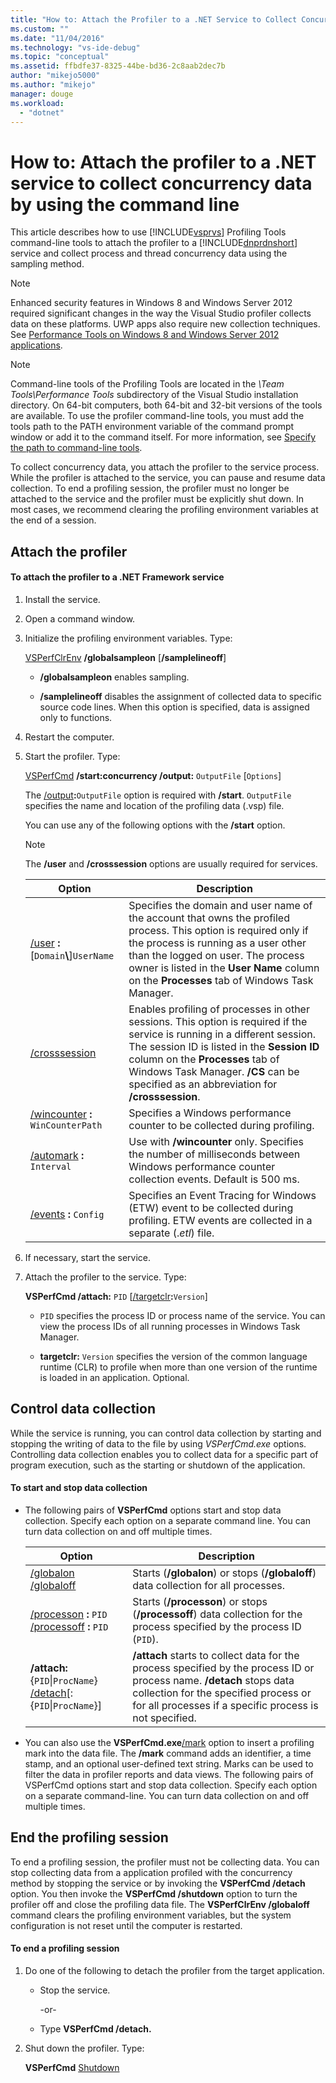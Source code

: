 ```yaml
---
title: "How to: Attach the Profiler to a .NET Service to Collect Concurrency Data by Using the Command Line | Microsoft Docs"
ms.custom: ""
ms.date: "11/04/2016"
ms.technology: "vs-ide-debug"
ms.topic: "conceptual"
ms.assetid: ffbdfe37-8325-44be-bd36-2c8aab2dec7b
author: "mikejo5000"
ms.author: "mikejo"
manager: douge
ms.workload: 
  - "dotnet"
---
```

# How to: Attach the profiler to a .NET service to collect concurrency data by using the command line
This article describes how to use [!INCLUDE[vsprvs](../code-quality/includes/vsprvs_md.md)] Profiling Tools command-line tools to attach the profiler to a [!INCLUDE[dnprdnshort](../code-quality/includes/dnprdnshort_md.md)] service and collect process and thread concurrency data using the sampling method.  
  
> [!NOTE]
>  Enhanced security features in Windows 8 and Windows Server 2012 required significant changes in the way the Visual Studio profiler collects data on these platforms. UWP apps also require new collection techniques. See [Performance Tools on Windows 8 and Windows Server 2012 applications](../profiling/performance-tools-on-windows-8-and-windows-server-2012-applications.md).  
  
> [!NOTE]
>  Command-line tools of the Profiling Tools are located in the *\Team Tools\Performance Tools* subdirectory of the Visual Studio installation directory. On 64-bit computers, both 64-bit and 32-bit versions of the tools are available. To use the profiler command-line tools, you must add the tools path to the PATH environment variable of the command prompt window or add it to the command itself. For more information, see [Specify the path to command-line tools](../profiling/specifying-the-path-to-profiling-tools-command-line-tools.md).  
  
 To collect concurrency data, you attach the profiler to the service process. While the profiler is attached to the service, you can pause and resume data collection. To end a profiling session, the profiler must no longer be attached to the service and the profiler must be explicitly shut down. In most cases, we recommend clearing the profiling environment variables at the end of a session.  
  
## Attach the profiler  
  
#### To attach the profiler to a .NET Framework service  
  
1.  Install the service.  
  
2.  Open a command window.  
  
3.  Initialize the profiling environment variables. Type:  
  
     [VSPerfClrEnv](../profiling/vsperfclrenv.md) **/globalsampleon** [**/samplelineoff**]  
  
    -   **/globalsampleon** enables sampling.  
  
    -   **/samplelineoff** disables the assignment of collected data to specific source code lines. When this option is specified, data is assigned only to functions.  
  
4.  Restart the computer.  
  
5.  Start the profiler. Type:  
  
     [VSPerfCmd](../profiling/vsperfcmd.md) **/start:concurrency  /output:** `OutputFile` [`Options`]  
  
     The [/output](../profiling/output.md)**:**`OutputFile` option is required with **/start**. `OutputFile` specifies the name and location of the profiling data (.vsp) file.  
  
     You can use any of the following options with the **/start** option.  
  
    > [!NOTE]
    >  The **/user** and **/crosssession** options are usually required for services.  
  
    |Option|Description|  
    |------------|-----------------|  
    |[/user](../profiling/user-vsperfcmd.md) **:**[`Domain`**\\**]`UserName`|Specifies the domain and user name of the account that owns the profiled process. This option is required only if the process is running as a user other than the logged on user. The process owner is listed in the **User Name** column on the **Processes** tab of Windows Task Manager.|  
    |[/crosssession](../profiling/crosssession.md)|Enables profiling of processes in other sessions. This option is required if the service is running in a different session. The session ID is listed in the **Session ID** column on the **Processes** tab of Windows Task Manager. **/CS** can be specified as an abbreviation for **/crosssession**.|  
    |[/wincounter](../profiling/wincounter.md) **:** `WinCounterPath`|Specifies a Windows performance counter to be collected during profiling.|  
    |[/automark](../profiling/automark.md) **:** `Interval`|Use with **/wincounter** only. Specifies the number of milliseconds between Windows performance counter collection events. Default is 500 ms.|  
    |[/events](../profiling/events-vsperfcmd.md) **:** `Config`|Specifies an Event Tracing for Windows (ETW) event to be collected during profiling. ETW events are collected in a separate (.*etl*) file.|  
  
6.  If necessary, start the service.  
  
7.  Attach the profiler to the service. Type:  
  
     **VSPerfCmd /attach:** `PID` [[/targetclr](../profiling/targetclr.md)**:**`Version`]  
  
    -   `PID` specifies the process ID or process name of the service. You can view the process IDs of all running processes in Windows Task Manager.  
  
    -   **targetclr:** `Version` specifies the version of the common language runtime (CLR) to profile when more than one version of the runtime is loaded in an application. Optional.  
  
## Control data collection  
 While the service is running, you can control data collection by starting and stopping the writing of data to the file by using *VSPerfCmd.exe* options. Controlling data collection enables you to collect data for a specific part of program execution, such as the starting or shutdown of the application.  
  
#### To start and stop data collection  
  
-   The following pairs of **VSPerfCmd** options start and stop data collection. Specify each option on a separate command line. You can turn data collection on and off multiple times.  
  
    |Option|Description|  
    |------------|-----------------|  
    |[/globalon /globaloff](../profiling/globalon-and-globaloff.md)|Starts (**/globalon**) or stops (**/globaloff**) data collection for all processes.|  
    |[/processon](../profiling/processon-and-processoff.md) **:** `PID` [/processoff](../profiling/processon-and-processoff.md) **:** `PID`|Starts (**/processon**) or stops (**/processoff**) data collection for the process specified by the process ID (`PID`).|  
    |**/attach:**{`PID`&#124;`ProcName`} [/detach](../profiling/detach.md)[:{`PID`&#124;`ProcName`}]|**/attach** starts to collect data for the process specified by the process ID or process name. **/detach** stops data collection for the specified process or for all processes if a specific process is not specified.|  
  
-   You can also use the **VSPerfCmd.exe**[/mark](../profiling/mark.md) option to insert a profiling mark into the data file. The **/mark** command adds an identifier, a time stamp, and an optional user-defined text string. Marks can be used to filter the data in profiler reports and data views. The following pairs of VSPerfCmd options start and stop data collection. Specify each option on a separate command-line. You can turn data collection on and off multiple times.  
  
## End the profiling session  
 To end a profiling session, the profiler must not be collecting data. You can stop collecting data from a application profiled with the concurrency method by stopping the service or by invoking the **VSPerfCmd /detach** option. You then invoke the **VSPerfCmd /shutdown** option to turn the profiler off and close the profiling data file. The **VSPerfClrEnv /globaloff** command clears the profiling environment variables, but the system configuration is not reset until the computer is restarted.  
  
#### To end a profiling session  
  
1.  Do one of the following to detach the profiler from the target application.  
  
    -   Stop the service.  
  
         -or-  
  
    -   Type **VSPerfCmd /detach.**  
  
2.  Shut down the profiler. Type:  
  
     **VSPerfCmd**  [Shutdown](../profiling/shutdown.md)
